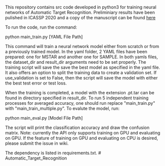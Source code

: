 This repository contains src code developed in python3 for training neural networks of Automatic 
Target Recognition. Preliminiary results have been pulished 
in ICASSP 2020 and a copy of the manuscript can be found [here](http://shanbhag.ece.illinois.edu/publications/ICASSP_dbouk_2020.pdf)


To run the code, run the command:

python main_train.py [YAML File Path]

This command will train a neural network model either from scratch or from a 
previously trained model. In the yaml folder, 2 YAML files have been prepared: one
for MSTAR and another one for SAMPLE. In both yamls files, the dataset_dir and result_dir
arguments need to be set properly. The training script will save the save the best model as
specified in the yaml file. It also offers an option to split the training data to create
a validation set. If use_validation is set to False, then the script will save the model with
either the best test error or test loss. 

When the training is completed, a model with the extension .pt.tar can be found in directory 
specified in result_dir. To run 5 independent training processes for averaged accuracy, one should run replace "main_train.py" with "main_train_multiple.py". To evalute the model, run:

python main_eval.py [Model File Path]

The script will print the classification accuracy and draw the confusion matrix. Note: currently
the API only supports training on GPU and evaluating on GPU. If the feature of training on GPU and 
evaluating on CPU is desired, please submit the issue in wiki.

The dependency is listed in requirements.txt. # Automatic_Target_Recognition
